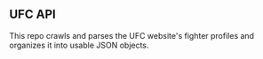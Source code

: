 ## UFC API

This repo crawls and parses the UFC website's fighter profiles and organizes it into usable JSON objects.